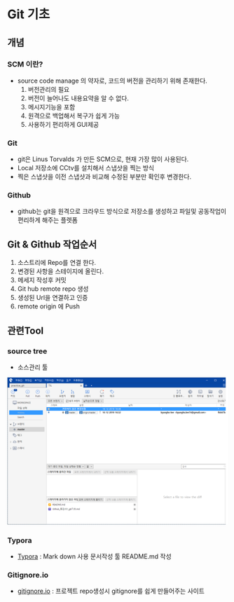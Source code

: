 # Git 기초



## 개념

### SCM 이란?

- source code manage 의 약자로, 코드의 버전을 관리하기 위해 존재한다.
  1. 버전관리의 필요
  2. 버전이 늘어나도 내용요약을 알 수 없다.
  3. 메시지기능을 포함
  4. 원격으로 백업해서 복구가 쉽게 가능
  5. 사용하기 편리하게 GUI제공



### Git

- git은 Linus Torvalds 가 만든 SCM으로, 현재 가장 많이 사용된다.
- Local 저장소에 CCtv를 설치해서 스냅샷을 찍는 방식
- 찍은 스냅샷을 이전 스냅샷과 비교해 수정된 부분만 확인후 변경한다.

### Github

- github는 git을 원격으로 크라우드 방식으로 저장소를 생성하고 파일및 공동작업이 편리하게 해주는 플렛폼

  

## Git & Github 작업순서

1. 소스트리에 Repo를 연결 한다.
2. 변경된 사항을 스테이지에 올린다.
3. 메세지 작성후 커밋
4. Git hub remote repo 생성
5. 생성된 Url을 연결하고 인증
6. remote origin 에 Push



## 관련Tool

### source tree

- 소스관리 툴

![image-20191216165358185](01_git기초.assets/image-20191216165358185.png)

### Typora

- [Typora](https://www.typora.io/) : Mark down 사용 문서작성 툴 README.md 작성

### Gitignore.io

- [gitignore.io](http://gitignore.io/) : 프로젝트 repo생성시 gitignore를 쉽게 만들어주는 사이트

